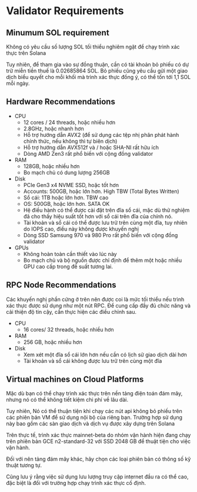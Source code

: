 # Validator Requirements

## Minumum SOL requirement

Không có yêu cầu số lượng SOL tối thiểu nghiêm ngặt để chạy trình xác thực trên Solana

Tuy nhiên, để tham gia vào sự đồng thuận, cần có tài khoản bỏ phiếu có dự trữ miễn tiền thuế là 0.02685864 SOL. Bỏ phiếu cũng yêu cầu gửi một giao dịch biểu quyết cho mỗi khối mà trình xác thực đồng ý, có thể tốn tới 1,1 SOL mỗi ngày.

## Hardware Recommendations

- CPU
    - 12 cores / 24 threads, hoặc nhiều hơn
    - 2.8GHz, hoặc nhanh hơn
    - Hỗ trợ hướng dẫn AVX2 (để sử dụng các tệp nhị phân phát hành chính thức, nếu không thì tự biên dịch)
    - Hỗ trợ hướng dẫn AVX512f và / hoặc SHA-NI rất hữu ích
    - Dòng AMD Zen3 rất phổ biến với cộng đồng validator
- RAM
    - 128GB, hoặc nhiều hơn
    - Bo mạch chủ có dung lượng 256GB
- Disk
    - PCIe Gen3 x4 NVME SSD, hoặc tốt hơn
    - Accounts: 500GB, hoặc lớn hơn. High TBW (Total Bytes Written)
    - Sổ cái: 1TB hoặc lớn hơn. TBW cao
    - OS:  500GB, hoặc lớn hơn. SATA OK
    - Hệ điều hành có thể được cài đặt trên đĩa sổ cái, mặc dù thử nghiệm đã cho thấy hiệu suất tốt hơn với sổ cái trên đĩa của chính nó.
    - Tài khoản và sổ cái có thể được lưu trữ trên cùng một đĩa, tuy nhiên do IOPS cao, điều này không được khuyến nghị
    - Dòng SSD Samsung 970 và 980 Pro rất phổ biến với cộng đồng validator
- GPUs
    - Không hoàn toàn cần thiết vào lúc này
    - Bo mạch chủ và bộ nguồn được chỉ định để thêm một hoặc nhiều GPU cao cấp trong đề suất tương lai.

## RPC Node Recommendations

Các khuyến nghị phần cứng ở trên nên được coi là mức tối thiểu nếu trình xác thực được sử dụng như một nút RPC. Để cung cấp đầy đủ chức năng và cải thiện độ tin cậy, cần thực hiện các điều chỉnh sau.

- CPU 
    - 16 cores/ 32 threads, hoặc nhiều hơn
- RAM
    - 256 GB, hoặc nhiều hơn
- Disk
    - Xem xét một đĩa sổ cái lớn hơn nếu cần có lịch sử giao dịch dài hơn
    - Tài khoản và sổ cái không được lưu trữ trên cùng một đĩa

## Virtual machines on Cloud Platforms

Mặc dù bạn có thể chạy trình xác thực trên nền tảng điện toán đám mây, nhưng nó có thể không tiết kiệm chi phí về lâu dài.

Tuy nhiên, Nó có thể thuận tiện khi chạy các nút api không bỏ phiếu trên các phiên bản VM để sử dụng nội bộ của riêng bạn. Trường hợp sử dụng này bao gồm các sàn giao dịch và dịch vụ được xây dựng trên Solana

Trên thực tế, trình xác thực mainnet-beta do nhóm vận hành hiện đang chạy trên phiên bản GCE n2-standard-32 với SSD 2048 GB để thuật tiện cho việc vận hành.

Đối với nên tảng đám mây khác, hãy chọn các loại phiên bản có thông số kỹ thuật tương tự.

Cũng lưu ý rằng việc sử dụng lưu lượng truy cập internet đầu ra có thể cao, đặc biệt là đối với trường hợp chạy trình xác thực cố định.

